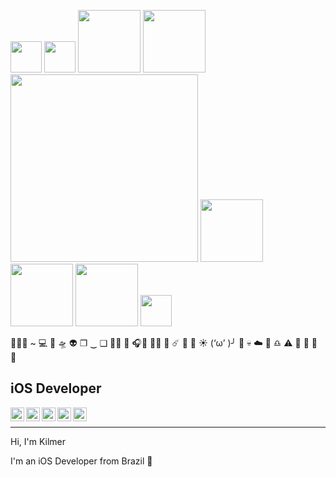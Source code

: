  <img src="https://media.giphy.com/media/17mNCcKU1mJlrbXodo/giphy.gif" width="50" /> <img src="https://media.giphy.com/media/uHEqSttWHv476/giphy.gif" width="50" /> <img src="https://media.giphy.com/media/S8rWeMk5v022c6Z9nS/giphy.gif" width="100"/> <img src="https://media.giphy.com/media/m8jPxnABaL6dhnceRP/giphy.gif" width="100"></img> <img src="https://media.giphy.com/media/Dh5q0sShxgp13DwrvG/giphy.gif" width="300"/>  <img src="https://media.giphy.com/media/m8jPxnABaL6dhnceRP/giphy.gif" width="100" /> <img src="https://media.giphy.com/media/3y0oCOkdKKRi0/giphy.gif" width ="100"/> <img src="https://media.giphy.com/media/TsHvwNpO6GYPC/giphy.gif" width="100"/> <img src="https://media.giphy.com/media/l1ERvC1z5WQjS/giphy.gif" width="50"/> 
 
 

👨🏿‍💻 ~ 💻 📱 🛸 👽 ❐ ‿ ❑ 🤟🏾 🥑 🎧🦄 😵‍💫 🫥 ☄️ 🎱 👾 ☀️ (‘ω’ )╯ :star2: :skull: :cloud: :minidisc: :libra: :warning: :chocolate_bar: :no_bell: 👀 🙈
 ## iOS Developer

<a target="_blank" href="https://www.linkedin.com/in/marcos-kilmer/">
  <img align="left" alt="LinkdeIN" width="22px" src="https://cdn.jsdelivr.net/npm/simple-icons@v3/icons/linkedin.svg" />
</a>
<a target="_blank" href="https://api.whatsapp.com/send?phone=5585989654018">
  <img align="left" alt="Whatsapp" width="22px" src="https://cdn.jsdelivr.net/npm/simple-icons@v3/icons/whatsapp.svg" />
</a>
<a target="_blank" href="https://www.instagram.com/marcos_kilmer/">
  <img align="left" alt="Instagram" width="22px" src="https://cdn.jsdelivr.net/npm/simple-icons@v3/icons/instagram.svg" />
</a>
<a target="_blank" href="https://dev.to/mkilmer">
  <img align="left" alt="Devto" width="22px" src="https://cdn.jsdelivr.net/npm/simple-icons@v3/icons/dev-dot-to.svg" />
</a>
<a target="_blank" href="mailto:marcoskilmer1@gmail.com">
  <img align="left" alt="Gmail" width="22px" src="https://cdn.jsdelivr.net/npm/simple-icons@v3/icons/gmail.svg" />
</a>

<br>
<hr></hr>

Hi, I'm Kilmer

I'm an iOS Developer from Brazil 💚

  
